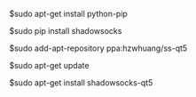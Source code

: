 $sudo apt-get install python-pip

$sudo pip install shadowsocks

$sudo add-apt-repository ppa:hzwhuang/ss-qt5

$sudo apt-get update

$sudo apt-get install shadowsocks-qt5
